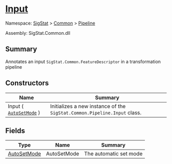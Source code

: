 # [Input](./Input.md)

Namespace: [SigStat]() > [Common](./../README.md) > [Pipeline](./README.md)

Assembly: SigStat.Common.dll

## Summary
Annotates an input `SigStat.Common.FeatureDescriptor` in a transformation pipeline

## Constructors

| Name | Summary | 
| --- | --- | 
| Input ( [`AutoSetMode`](./AutoSetMode.md) ) | Initializes a new instance of the `SigStat.Common.Pipeline.Input` class. | 


## Fields

| Type | Name | Summary | 
| --- | --- | --- | 
| [AutoSetMode](./AutoSetMode.md) | AutoSetMode | The automatic set mode | 


